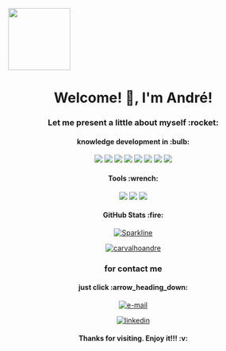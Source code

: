 <span align="center">

 <img src="https://carvalhoandre.s3-sa-east-1.amazonaws.com/github/logogithub.png" width="125px" align = "center">
 
 </span>

<span align="center">
 
 <strong><h1 align = "center" > Welcome! 👋, I'm André!</h1> </strong>
 <h3 align = "center">Let me present a little about myself :rocket:</h3>

<h4 align="center"><strong> knowledge development in :bulb:</strong></h4>

<p align="center">
    <img src="https://img.shields.io/badge/TypeScript-007ACC?style=for-the-badge&logo=typescript&logoColor=white">
    <img src="https://img.shields.io/badge/JavaScript-F7DF1E?style=for-the-badge&logo=javascript&logoColor=black">
    <img src="https://img.shields.io/badge/Java-ED8B00?style=for-the-badge&logo=java&logoColor=white">
    <img src="https://img.shields.io/badge/Spring-6DB33F?style=for-the-badge&logo=spring&logoColor=white">
    <img src="https://img.shields.io/badge/Node.js-43853D?style=for-the-badge&logo=node.js&logoColor=white">
    <img src="https://img.shields.io/badge/React_Native-20232A?style=for-the-badge&logo=react&logoColor=61DAFB">
    <img src="https://img.shields.io/badge/React-20232A?style=for-the-badge&logo=react&logoColor=61DAFB">
    <img src="https://img.shields.io/badge/React_Router-CA4245?style=for-the-badge&logo=react-router&logoColor=white">
</p>

<h4 align="center">Tools :wrench: </strong></h4>
<p align="center">
    <img src="https://img.shields.io/badge/Heroku-430098?style=for-the-badge&logo=heroku&logoColor=white">
    <img src="https://img.shields.io/badge/Amazon_AWS-232F3E?style=for-the-badge&logo=amazon-aws&logoColor=white">
    <img src="https://img.shields.io/badge/Netlify-00C7B7?style=for-the-badge&logo=netlify&logoColor=white">    
</p>

<h4 align="center"> GitHub Stats :fire:</strong></h4>

[![Sparkline](https://stars.medv.io/Naereen/badges.svg)](https://stars.medv.io/carvalhoandre/carvalhoandre)

[![carvalhoandre](https://github-readme-stats.vercel.app/api/top-langs/?username=carvalhoandre&hide=html&layout=compact&theme=dark)](https://github.com/carvalhoandre/)


<h3 align = "center">for contact me</h3>
<h4 align="center"> just click :arrow_heading_down:</strong></h4>
<div  align = "center">

<a align = "center" href="mailto:andre_carvalho0@live.com?Subject=Olá André" target="_new" rel="external"><img align = "center" src="https://img.shields.io/badge/Microsoft_Outlook-0078D4?style=for-the-badge&logo=microsoft-outlook&logoColor=whit" alt="e-mail"></a>

<a align = "center" href="https://www.linkedin.com/in/andr%C3%A9-leite-carvalho-b77721146/" target="_new" rel="external"><img align = "center" src="https://img.shields.io/badge/linkedin-%230077B5.svg?&style=for-the-badge&logo=linkedin&logoColor=white" alt="linkedin"></a>

 
 <h4 align = "center">Thanks for visiting. Enjoy it!!! :v:</h4>
 
 </span>
